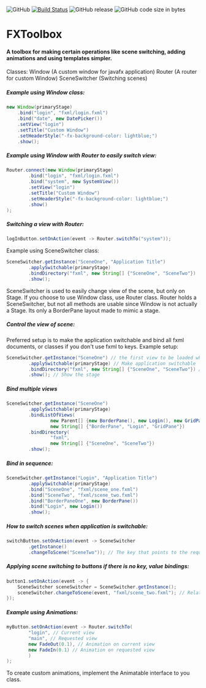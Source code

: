 ![GitHub](https://img.shields.io/github/license/Vlummy/FXToolbox.svg)
[![Build Status](https://travis-ci.org/Vlummy/FXToolbox.svg?branch=master)](https://travis-ci.org/Vlummy/FXToolbox)
![GitHub release](https://img.shields.io/github/release-pre/Vlummy/FXToolbox.svg)
![GitHub code size in bytes](https://img.shields.io/github/languages/code-size/Vlummy/FXToolbox.svg)


# FXToolbox

#### A toolbox for making certain operations like scene switching, adding animations and using templates simpler.

Classes:
Window (A custom window for javafx application)
Router (A router for custom Window)
SceneSwitcher (Switching scenes)

##### Example using Window class:
```java
new Window(primaryStage)
    .bind("login", "fxml/login.fxml")
    .bind("date", new DatePicker())
    .setView("login")
    .setTitle("Custom Window")
    .setHeaderStyle("-fx-background-color: lightblue;")
    .show();
```

##### Example using Window with Router to easily switch view:

```java
Router.connect(new Window(primaryStage)
        .bind("login", "fxml/login.fxml")
        .bind("system", new SystemView())
        .setView("login")
        .setTitle("Custom Window")
        .setHeaderStyle("-fx-background-color: lightblue;")
        .show()
);
```
##### Switching a view with Router:
```java
logInButton.setOnAction(event -> Router.switchTo("system"));
```
Example using SceneSwitcher class:
```java
SceneSwitcher.getInstance("SceneOne", "Application Title")
        .applySwitchable(primaryStage)
        .bindDirectory("fxml", new String[] {"SceneOne", "SceneTwo"})
        .show();
```
SceneSwitcher is used to easily change view of the scene, but only on Stage. If you choose to use Window class, use Router class.
Router holds a SceneSwitcher, but not all methods are usable since Window is not actually a Stage. Its only a BorderPane layout made
to mimic a stage.

##### Control the view of scene:

Preferred setup is to make the application switchable and bind all fxml documents, or classes if you don't use fxml
to keys. Example setup:
```java
SceneSwitcher.getInstance("SceneOne") // the first view to be loaded when application starts (Optional)
        .applySwitchable(primaryStage) // Make application switchable
        .bindDirectory("fxml", new String[] {"SceneOne", "SceneTwo"}) // Bind fxml directory in resources folder to array of keys
        .show(); // Show the stage
```
##### Bind multiple views
```java
SceneSwitcher.getInstance("SceneOne")
        .applySwitchable(primaryStage)
        .bindListOfViews(
                new Parent[] {new BorderPane(), new Login(), new GridPane()},
                new String[] {"BorderPane", "Login", "GridPane"})
        .bindDirectory(
                "fxml",
                new String[] {"SceneOne", "SceneTwo"})
        .show();
```
##### Bind in sequence:
```java
SceneSwitcher.getInstance("Login", "Application Title")
        .applySwitchable(primaryStage)
        .bind("SceneOne", "fxml/scene_one.fxml")
        .bind("SceneTwo", "fxml/scene_two.fxml")
        .bind("BorderPaneOne", new BorderPane())
        .bind("Login", new Login())
        .show();
```
##### How to switch scenes when application is switchable:
```java
switchButton.setOnAction(event -> SceneSwitcher
        .getInstance()
        .changeToScene("SceneTwo")); // The key that points to the requested layout
```

##### Applying scene switching to buttons if there is no key, value bindings:
```java
button1.setOnAction(event -> {
    SceneSwitcher sceneSwitcher = SceneSwitcher.getInstance();
    sceneSwitcher.changeToScene(event, "fxml/scene_two.fxml"); // Relative path to resources folder
});
```

##### Example using Animations:
```java
myButton.setOnAction(event -> Router.switchTo(
        "login", // Current view
        "main", // Requested view
        new FadeOut(0.1), // Animation on current view
        new FadeIn(0.1) // Animation on requested view
        )
);
```
To create custom animations, implement the Animatable interface to you class.